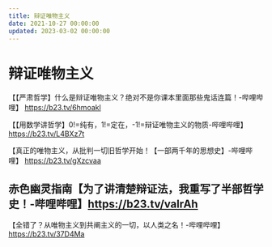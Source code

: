 ```yaml
---
title: 辩证唯物主义
date: 2021-10-27 00:00:00
updated: 2023-03-02 00:00:00
---
```


# 辩证唯物主义

【【严肃哲学】什么是辩证唯物主义？绝对不是你课本里面那些鬼话连篇！-哔哩哔哩】 https://b23.tv/6hmoakl

【【用数学讲哲学】0!=纯有，1!=定在，-1!=辩证唯物主义的物质-哔哩哔哩】 https://b23.tv/L4BXz7t

【真正的唯物主义，从批判一切旧哲学开始！【一部两千年的思想史】-哔哩哔哩】 https://b23.tv/gXzcvaa

## 赤色幽灵指南【为了讲清楚辩证法，我重写了半部哲学史！-哔哩哔哩】https://b23.tv/valrAh

【全错了？从唯物主义到共阐主义的一切，以人类之名！-哔哩哔哩】https://b23.tv/37D4Ma

